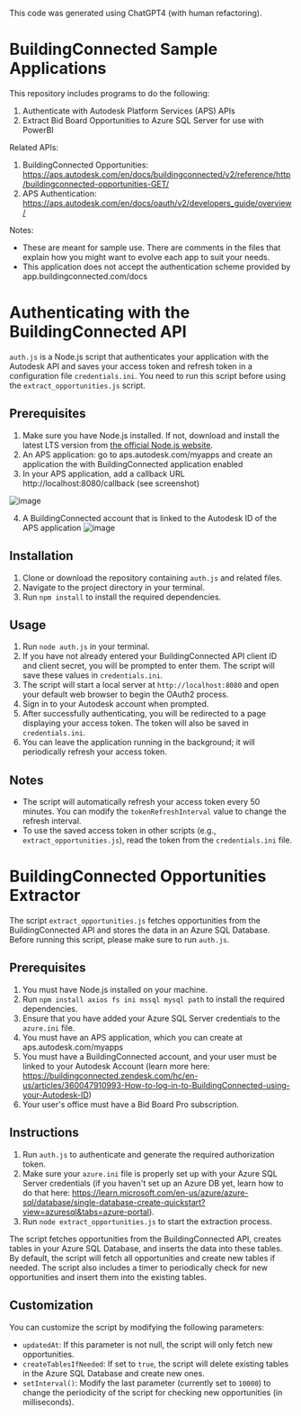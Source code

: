 This code was generated using ChatGPT4 (with human refactoring).

# BuildingConnected Sample Applications
This repository includes programs to do the following:
1. Authenticate with Autodesk Platform Services (APS) APIs
2. Extract Bid Board Opportunities to Azure SQL Server for use with PowerBI

Related APIs:
1. BuildingConnected Opportunities: https://aps.autodesk.com/en/docs/buildingconnected/v2/reference/http/buildingconnected-opportunities-GET/
2. APS Authentication: https://aps.autodesk.com/en/docs/oauth/v2/developers_guide/overview/

Notes: 
- These are meant for sample use. There are comments in the files that explain how you might want to evolve each app to suit your needs. 
- This application does not accept the authentication scheme provided by app.buildingconnected.com/docs

# Authenticating with the BuildingConnected API

`auth.js` is a Node.js script that authenticates your application with the Autodesk API and saves your access token and refresh token in a configuration file `credentials.ini`. You need to run this script before using the `extract_opportunities.js` script.

## Prerequisites


1. Make sure you have Node.js installed. If not, download and install the latest LTS version from [the official Node.js website](https://nodejs.org/).
2. An APS application: go to aps.autodesk.com/myapps and create an application the with BuildingConnected application enabled
3. In your APS application, add a callback URL http://localhost:8080/callback (see screenshot)

![image](https://user-images.githubusercontent.com/16196853/231611581-9ca0a0fd-fba8-4485-a76b-0b52b724ab31.png)

4. A BuildingConnected account that is linked to the Autodesk ID of the APS application
![image](https://user-images.githubusercontent.com/16196853/231611831-f49fd28b-9060-422f-950c-5c159b9f8272.png)


## Installation

1. Clone or download the repository containing `auth.js` and related files.
2. Navigate to the project directory in your terminal.
3. Run `npm install` to install the required dependencies.

## Usage

1. Run `node auth.js` in your terminal.
2. If you have not already entered your BuildingConnected API client ID and client secret, you will be prompted to enter them. The script will save these values in `credentials.ini`.
3. The script will start a local server at `http://localhost:8080` and open your default web browser to begin the OAuth2 process.
4. Sign in to your Autodesk account when prompted.
5. After successfully authenticating, you will be redirected to a page displaying your access token. The token will also be saved in `credentials.ini`.
6. You can leave the application running in the background; it will periodically refresh your access token.

## Notes

- The script will automatically refresh your access token every 50 minutes. You can modify the `tokenRefreshInterval` value to change the refresh interval.
- To use the saved access token in other scripts (e.g., `extract_opportunities.js`), read the token from the `credentials.ini` file.


# BuildingConnected Opportunities Extractor

The script `extract_opportunities.js` fetches opportunities from the BuildingConnected API and stores the data in an Azure SQL Database. Before running this script, please make sure to run `auth.js`.

## Prerequisites

1. You must have Node.js installed on your machine.
2. Run `npm install axios fs ini mssql mysql path` to install the required dependencies.
3. Ensure that you have added your Azure SQL Server credentials to the `azure.ini` file.
4. You must have an APS application, which you can create at aps.autodesk.com/myapps
5. You must have a BuildingConnected account, and your user must be linked to your Autodesk Account (learn more here: https://buildingconnected.zendesk.com/hc/en-us/articles/360047910993-How-to-log-in-to-BuildingConnected-using-your-Autodesk-ID)
6. Your user's office must have a Bid Board Pro subscription.

## Instructions

1. Run `auth.js` to authenticate and generate the required authorization token.
2. Make sure your `azure.ini` file is properly set up with your Azure SQL Server credentials (if you haven't set up an Azure DB yet, learn how to do that here: https://learn.microsoft.com/en-us/azure/azure-sql/database/single-database-create-quickstart?view=azuresql&tabs=azure-portal).
3. Run `node extract_opportunities.js` to start the extraction process.

The script fetches opportunities from the BuildingConnected API, creates tables in your Azure SQL Database, and inserts the data into these tables. By default, the script will fetch all opportunities and create new tables if needed. The script also includes a timer to periodically check for new opportunities and insert them into the existing tables.

## Customization

You can customize the script by modifying the following parameters:

- `updatedAt`: If this parameter is not null, the script will only fetch new opportunities.
- `createTablesIfNeeded`: If set to `true`, the script will delete existing tables in the Azure SQL Database and create new ones.
- `setInterval()`: Modify the last parameter (currently set to `10000`) to change the periodicity of the script for checking new opportunities (in milliseconds).
